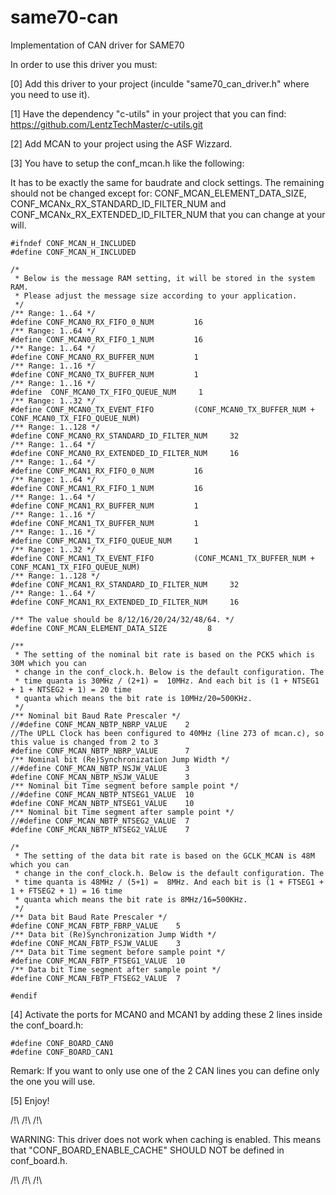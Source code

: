 # same70-can
Implementation of CAN driver for SAME70

In order to use this driver you must:

[0] Add this driver to your project (inculde "same70_can_driver.h" where you need to use it).

[1] Have the dependency "c-utils" in your project that you can find: https://github.com/LentzTechMaster/c-utils.git

[2] Add MCAN to your project using the ASF Wizzard.

[3] You have to setup the conf_mcan.h like the following:

It has to be exactly the same for baudrate and clock settings. The remaining should not be changed except for: CONF_MCAN_ELEMENT_DATA_SIZE, CONF_MCANx_RX_STANDARD_ID_FILTER_NUM and CONF_MCANx_RX_EXTENDED_ID_FILTER_NUM that you can change at your will.
```
#ifndef CONF_MCAN_H_INCLUDED
#define CONF_MCAN_H_INCLUDED

/*
 * Below is the message RAM setting, it will be stored in the system RAM.
 * Please adjust the message size according to your application.
 */
/** Range: 1..64 */ 
#define CONF_MCAN0_RX_FIFO_0_NUM         16     
/** Range: 1..64 */        
#define CONF_MCAN0_RX_FIFO_1_NUM         16      
/** Range: 1..64 */      
#define CONF_MCAN0_RX_BUFFER_NUM         1
/** Range: 1..16 */
#define CONF_MCAN0_TX_BUFFER_NUM         1   
/** Range: 1..16 */        
#define  CONF_MCAN0_TX_FIFO_QUEUE_NUM     1     
/** Range: 1..32 */       
#define CONF_MCAN0_TX_EVENT_FIFO         (CONF_MCAN0_TX_BUFFER_NUM + CONF_MCAN0_TX_FIFO_QUEUE_NUM)             
/** Range: 1..128 */
#define CONF_MCAN0_RX_STANDARD_ID_FILTER_NUM     32    
/** Range: 1..64 */
#define CONF_MCAN0_RX_EXTENDED_ID_FILTER_NUM     16    
/** Range: 1..64 */
#define CONF_MCAN1_RX_FIFO_0_NUM         16             
/** Range: 1..64 */
#define CONF_MCAN1_RX_FIFO_1_NUM         16  
/** Range: 1..64 */          
#define CONF_MCAN1_RX_BUFFER_NUM         1      
/** Range: 1..16 */     
#define CONF_MCAN1_TX_BUFFER_NUM         1 
/** Range: 1..16 */     
#define CONF_MCAN1_TX_FIFO_QUEUE_NUM     1     
/** Range: 1..32 */        
#define CONF_MCAN1_TX_EVENT_FIFO         (CONF_MCAN1_TX_BUFFER_NUM + CONF_MCAN1_TX_FIFO_QUEUE_NUM)             
/** Range: 1..128 */
#define CONF_MCAN1_RX_STANDARD_ID_FILTER_NUM     32    
/** Range: 1..64 */
#define CONF_MCAN1_RX_EXTENDED_ID_FILTER_NUM     16    

/** The value should be 8/12/16/20/24/32/48/64. */
#define CONF_MCAN_ELEMENT_DATA_SIZE         8

/**
 * The setting of the nominal bit rate is based on the PCK5 which is 30M which you can
 * change in the conf_clock.h. Below is the default configuration. The
 * time quanta is 30MHz / (2+1) =  10MHz. And each bit is (1 + NTSEG1 + 1 + NTSEG2 + 1) = 20 time
 * quanta which means the bit rate is 10MHz/20=500KHz.
 */
/** Nominal bit Baud Rate Prescaler */
//#define CONF_MCAN_NBTP_NBRP_VALUE    2
//The UPLL Clock has been configured to 40MHz (line 273 of mcan.c), so this value is changed from 2 to 3
#define CONF_MCAN_NBTP_NBRP_VALUE      7
/** Nominal bit (Re)Synchronization Jump Width */
//#define CONF_MCAN_NBTP_NSJW_VALUE    3
#define CONF_MCAN_NBTP_NSJW_VALUE      3
/** Nominal bit Time segment before sample point */
//#define CONF_MCAN_NBTP_NTSEG1_VALUE  10
#define CONF_MCAN_NBTP_NTSEG1_VALUE    10
/** Nominal bit Time segment after sample point */
//#define CONF_MCAN_NBTP_NTSEG2_VALUE  7
#define CONF_MCAN_NBTP_NTSEG2_VALUE    7

/*
 * The setting of the data bit rate is based on the GCLK_MCAN is 48M which you can
 * change in the conf_clock.h. Below is the default configuration. The
 * time quanta is 48MHz / (5+1) =  8MHz. And each bit is (1 + FTSEG1 + 1 + FTSEG2 + 1) = 16 time
 * quanta which means the bit rate is 8MHz/16=500KHz.
 */
/** Data bit Baud Rate Prescaler */
#define CONF_MCAN_FBTP_FBRP_VALUE    5
/** Data bit (Re)Synchronization Jump Width */
#define CONF_MCAN_FBTP_FSJW_VALUE    3
/** Data bit Time segment before sample point */
#define CONF_MCAN_FBTP_FTSEG1_VALUE  10
/** Data bit Time segment after sample point */
#define CONF_MCAN_FBTP_FTSEG2_VALUE  7

#endif
```

[4] Activate the ports for MCAN0 and MCAN1 by adding these 2 lines inside the conf_board.h:
```
#define CONF_BOARD_CAN0
#define CONF_BOARD_CAN1
```
Remark: If you want to only use one of the 2 CAN lines you can define only the one you will use.

[5] Enjoy!

/!\ /!\ /!\ 

WARNING: This driver does not work when caching is enabled.
This means that "CONF_BOARD_ENABLE_CACHE" SHOULD NOT be defined in conf_board.h.

/!\ /!\ /!\ 
